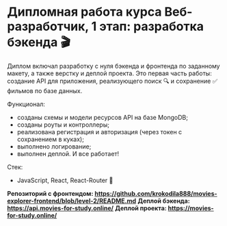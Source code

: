 # **Дипломная работа курса Веб-разработчик, 1 этап: разработка бэкенда 🎬**

Диплом включал разработку с нуля бэкенда и фронтенда по заданному макету, а также верстку и деплой проекта.
Это первая часть работы: создание API для приложения, реализующего поиск 🔍 и сохранение ✅ фильмов по базе данных.

Функционал:
* созданы схемы и модели ресурсов API на базе MongoDB;
* созданы роуты и контроллеры;
* реализована регистрация и авторизация (через токен с сохранением в куках);
* выполнено логирование;
* выполнен деплой. И все работает!

Стек:
* JavaScript, React, React-Router 🦾 

**Репозиторий с фронтендом: https://github.com/krokodila888/movies-explorer-frontend/blob/level-2/README.md**
**Деплой бэкенда: https://api.movies-for-study.online/** 
**Деплой проекта: https://movies-for-study.online/**
